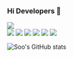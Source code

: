 ### Hi Developers 👋

<!--
**rndtn/rndtn** is a ✨ _special_ ✨ repository because its `README.md` (this file) appears on your GitHub profile.

Here are some ideas to get you started:

- 🔭 I’m currently working on ...
- 🌱 I’m currently learning ...
- 👯 I’m looking to collaborate on ...
- 🤔 I’m looking for help with ...
- 💬 Ask me about ...
- 📫 How to reach me: ...
- 😄 Pronouns: ...
- ⚡ Fun fact: ...
-->


<a href="https://velog.io/@rndtn" target="_blank"><img src="https://img.shields.io/badge/Blogger-FF5722?style=flat-square&logo=Blogger&logoColor=white"/>
</a>
</br>
<img src="https://img.shields.io/badge/Java-007396?style=square&logo=Java&logoColor=white"/>
<img src="https://img.shields.io/badge/Python-3776AB?style=square&logo=Python&logoColor=white"/>
<img src="https://img.shields.io/badge/Java-007396?style=flat-square&logo=Java&logoColor=white"/>
<img src="https://img.shields.io/badge/Java-007396?style=flat-square&logo=Java&logoColor=white"/>
<img src="https://img.shields.io/badge/Java-007396?style=flat-square&logo=Java&logoColor=white"/>
<img src="https://img.shields.io/badge/Java-007396?style=flat-square&logo=Java&logoColor=white"/>

![Soo's GitHub stats](https://github-readme-stats.vercel.app/api?username=rndtn&show_icons=true&theme=radical)

